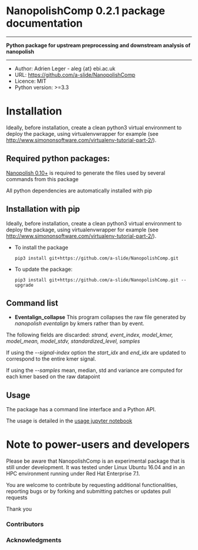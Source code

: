 # NanopolishComp 0.2.1 package documentation

---

**Python package for upstream preprocessing and downstream analysis of nanopolish**

---

* Author: Adrien Leger - aleg {at} ebi.ac.uk
* URL: https://github.com/a-slide/NanopolishComp
* Licence: MIT
* Python version: >=3.3

# Installation

Ideally, before installation, create a clean python3 virtual environment to deploy the package, using virtualenvwrapper for example (see http://www.simononsoftware.com/virtualenv-tutorial-part-2/).

## Required python packages:

[Nanopolish 0.10+](https://github.com/jts/nanopolish) is required to generate the files used by  several commands from this package

All python dependencies are automatically installed with pip

## Installation with pip

Ideally, before installation, create a clean python3 virtual environment to deploy the package, using virtualenvwrapper for example (see http://www.simononsoftware.com/virtualenv-tutorial-part-2/).

* To install the package

    ```pip3 install git+https://github.com/a-slide/NanopolishComp.git```

* To update the package:

    ```pip3 install git+https://github.com/a-slide/NanopolishComp.git --upgrade```

## Command list

* **Eventalign_collapse**
This program collapses the raw file generated by *nanopolish eventalign* by kmers rather than by event.

The following fields are discarded: *strand, event_index, model_kmer, model_mean, model_stdv, standardized_level, samples*

If using the *--signal-index* option the *start_idx* and *end_idx* are updated to correspond to the entire kmer signal.

If using the *--samples* mean, median, std and variance are computed for each kmer based on the raw datapoint

## Usage

The package has a command line interface and a Python API.

The usage is detailed in the [usage jupyter notebook](https://github.com/a-slide/NanopolishComp/blob/master/tests/NanopolishComp_usage.ipynb)


# Note to power-users and developers

Please be aware that NanopolishComp is an experimental package that is still under development. It was tested under Linux Ubuntu 16.04 and in an HPC environment running under Red Hat Enterprise 7.1.

You are welcome to contribute by requesting additional functionalities, reporting bugs or by forking and submitting patches or updates pull requests

Thank you

### Contributors

### Acknowledgments
